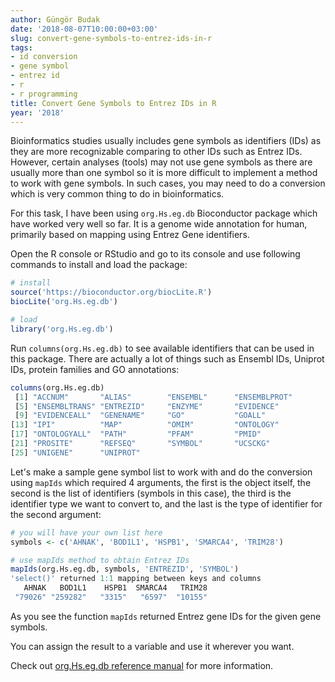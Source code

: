 ```yaml
---
author: Güngör Budak
date: '2018-08-07T10:00:00+03:00'
slug: convert-gene-symbols-to-entrez-ids-in-r
tags:
- id conversion
- gene symbol
- entrez id
- r
- r programming
title: Convert Gene Symbols to Entrez IDs in R
year: '2018'
---
```


Bioinformatics studies usually includes gene symbols as identifiers (IDs) as they are more recognizable comparing to other IDs such as Entrez IDs. However, certain analyses (tools) may not use gene symbols as there are usually more than one symbol so it is more difficult to implement a method to work with gene symbols. In such cases, you may need to do a conversion which is very common thing to do in bioinformatics.

For this task, I have been using `org.Hs.eg.db` Bioconductor package which have worked very well so far. It is a genome wide annotation for human, primarily based on mapping using Entrez Gene identifiers.

Open the R console or RStudio and go to its console and use following commands to install and load the package:

```r
# install
source('https://bioconductor.org/biocLite.R')
biocLite('org.Hs.eg.db')

# load
library('org.Hs.eg.db')
```

Run `columns(org.Hs.eg.db)` to see available identifiers that can be used in this package. There are actually a lot of things such as Ensembl IDs, Uniprot IDs, protein families and GO annotations:

```r
columns(org.Hs.eg.db)
 [1] "ACCNUM"       "ALIAS"        "ENSEMBL"      "ENSEMBLPROT" 
 [5] "ENSEMBLTRANS" "ENTREZID"     "ENZYME"       "EVIDENCE"    
 [9] "EVIDENCEALL"  "GENENAME"     "GO"           "GOALL"       
[13] "IPI"          "MAP"          "OMIM"         "ONTOLOGY"    
[17] "ONTOLOGYALL"  "PATH"         "PFAM"         "PMID"        
[21] "PROSITE"      "REFSEQ"       "SYMBOL"       "UCSCKG"      
[25] "UNIGENE"      "UNIPROT"   
```

Let's make a sample gene symbol list to work with and do the conversion using `mapIds` which required 4 arguments, the first is the object itself, the second is the list of identifiers (symbols in this case), the third is the identifier type we want to convert to, and the last is the type of identifier for the second argument:

```r
# you will have your own list here
symbols <- c('AHNAK', 'BOD1L1', 'HSPB1', 'SMARCA4', 'TRIM28')

# use mapIds method to obtain Entrez IDs
mapIds(org.Hs.eg.db, symbols, 'ENTREZID', 'SYMBOL')
'select()' returned 1:1 mapping between keys and columns
   AHNAK   BOD1L1    HSPB1  SMARCA4   TRIM28 
 "79026" "259282"   "3315"   "6597"  "10155"
```

As you see the function `mapIds` returned Entrez gene IDs for the given gene symbols.

You can assign the result to a variable and use it wherever you want.

Check out [org.Hs.eg.db reference manual](https://bioconductor.org/packages/release/data/annotation/manuals/org.Hs.eg.db/man/org.Hs.eg.db.pdf) for more information.
